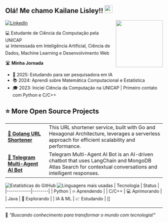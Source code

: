 <h2> Olá! Me chamo Kailane Lisley!! <img src="[https://raw.githubusercontent.com/ABSphreak/ABSphreak/master/gifs/Hi.gif](https://media.tenor.com/IF2JdxzmyN4AAAAj/coding-girl.gif)" height="25px"></h2>

<img align="right" src="[https://media2.giphy.com/media/zhYSVCirREeIZtONCI/giphy.gif](https://media.tenor.com/IF2JdxzmyN4AAAAj/coding-girl.gif)" width='150'/> 

[ ![LinkedIn](https://img.shields.io/badge/LinkedIn-4682B4?style=for-the-badge&logo=linkedin&logoColor=white)](www.linkedin.com/in/kailane-lisley-ciencia-da-computacao)

💻 Estudante de Ciência da Computação pela UNICAP  
📊 Interessada em Inteligência Artificial, Ciência de Dados, Machine Learning e Desenvolvimento Web

🛣️ **Minha Jornada**
- 🚀 2025: Estudando para ser pesquisadora em IA
- 📚 2024: Aprendi sobre Matemática Computacional e Estatística
- 🎓 2023: Iniciei Ciência da Computação na UNICAP | Primeiro contato com Python e C/C++

## ⭐️ More Open Source Projects

<table>
  <tbody>
    <tr>
      <td><a href="https://github.com/Furkan-Gulsen/golang-url-shortener"><b>🚀 Golang URL Shortener</b></a></td>
      <td>This URL shortener service, built with Go and Hexagonal Architecture, leverages a serverless approach for efficient scalability and performance.</td>
    </tr>
    <tr>
      <td><a href="https://github.com/Furkan-Gulsen/telegram-multi-agent-ai-bot"><b>🦾 Telegram Multi-Agent AI Bot</b></a></td>
      <td>Telegram Multi-Agent AI Bot is an AI-driven chatbot that uses LangChain and MongoDB Atlas Search for contextual conversations and intelligent responses.</td>
    </tr>
  </tbody>
</table>

![Estatísticas do GitHub](https://github-readme-stats.vercel.app/api?username=kailanelisley&show_icons=true&theme=radical)
![Linguagens mais usadas](https://github-readme-stats.vercel.app/api/top-langs/?username=kailanelisley&layout=compact)
| Tecnologia  | Status  |
|------------|--------|
| Python     | 🔥 Aprendendo |
| C/C++     | 💻 Aprimorando |
| Java       | 🚀 Explorando |
| IA & ML    | 📈 Estudando |
[[

---
🚀 *"Buscando conhecimento para transformar o mundo com tecnologia!"*

